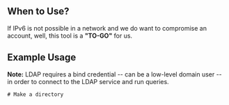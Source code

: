 
## **When to Use?**

If IPv6 is not possible in a network and we do want to compromise an account, well, this tool is a **"TO-GO"** for us.

## **Example Usage**

**Note:** LDAP requires a bind credential -- can be a low-level domain user -- in order to connect to the LDAP service and run queries.

```shell
# Make a directory

```

